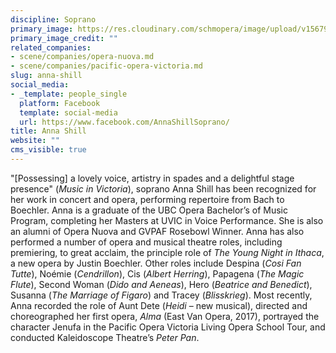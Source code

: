 ```yaml
---
discipline: Soprano
primary_image: https://res.cloudinary.com/schmopera/image/upload/v1567968681/media/2019/09/AnnaShill_gwxrgh.jpg
primary_image_credit: ""
related_companies:
- scene/companies/opera-nuova.md
- scene/companies/pacific-opera-victoria.md
slug: anna-shill
social_media:
- _template: people_single
  platform: Facebook
  template: social-media
  url: https://www.facebook.com/AnnaShillSoprano/
title: Anna Shill
website: ""
cms_visible: true
---
```

"\[Possessing\] a lovely voice, artistry in spades and a delightful stage presence" (_Music in Victoria_), soprano Anna Shill has been recognized for her work in concert and opera, performing repertoire from Bach to Boechler. Anna is a graduate of the UBC Opera Bachelor’s of Music Program, completing her Masters at UVIC in Voice Performance. She is also an alumni of Opera Nuova and GVPAF Rosebowl Winner. Anna has also performed a number of opera and musical theatre roles, including premiering, to great acclaim, the principle role of _The Young Night in Ithaca_, a new opera by Justin Boechler. Other roles include Despina (_Cosi Fan Tutte_), Noémie (_Cendrillon_), Cis (_Albert Herring_), Papagena (_The Magic Flute_), Second Woman (_Dido and Aeneas_), Hero (_Beatrice and Benedict_), Susanna (_The Marriage of Figaro_) and Tracey (_Blisskrieg_). Most recently, Anna recorded the role of Aunt Dete (_Heidi_ – new musical), directed and choreographed her first opera, _Alma_ (East Van Opera, 2017), portrayed the character Jenufa in the Pacific Opera Victoria Living Opera School Tour, and conducted Kaleidoscope Theatre’s _Peter Pan_.